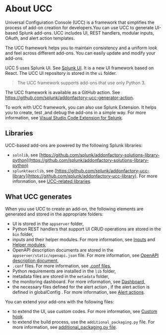 # About UCC

Universal Configuration Console (UCC) is a framework that simplifies the process of add-on creation for developers.You can use UCC to generate UI-based Splunk add-ons. UCC includes UI, REST handlers, modular inputs, OAuth, and alert action templates.

The UCC framework helps you to maintain consistency and a uniform look and feel across different add-ons. You can easily update and modify your add-ons.

UCC 5 <!--- why do we say 5, everywhere else we say UCC---> uses Splunk UI. See [Splunk UI](https://splunkui.splunk.com/). It is a new UI framework based on React. The UCC UI repository is stored in the `ui` folder. <!-- (but where is this folder exactly, when I install Splunk UI?) -->

> The UCC framework supports add-ons that use only Python 3.

The UCC framework is available as a GitHub action. See <https://github.com/splunk/addonfactory-ucc-generator-action>.

To work with UCC framework, you can also use Splunk Extension. It helps you to create, test ,and debug the add-ons in a simple way. For more information, see [Visual Studio Code Extension for Splunk](https://marketplace.visualstudio.com/items?itemName=Splunk.splunk).

## Libraries

UCC-based add-ons are powered by the following Splunk libraries:
* `solnlib`, see [https://github.com/splunk/addonfactory-solutions-library-python](https://github.com/splunk/addonfactory-solutions-library-python)
* `splunktaucclib`, see [https://github.com/splunk/addonfactory-ucc-library](https://github.com/splunk/addonfactory-ucc-library). 
For more information, see [UCC-related libraries](ucc_related_libraries.md).

## What UCC generates 

When you use UCC to create an add-on, the following elements are generated and stored in the appropriate folders: 

* UI is stored in the `appserver` folder,
* Python REST handlers that support UI CRUD operations are stored in the `bin` folder,
* inputs and their helper modules. For more information, see [Inputs](./inputs/index.md) and [Helper modules](./inputs/helper.md),
* OpenAPI description documents are stored in the `appserver/static/openapi.json` file. For more information, see [OpenAPI description document](openapi.md),
* `.conf` files. For more information, see [.conf files](dot_conf_files.md),
* Python requirements are installed in the `lib` folder,
* metadata files are stored in the `metadata` folder,
* the monitoring dashboard. For more information, see [Dashboard](dashboard.md),
* the necessary files defined for the alert action <!---who defines the files? can I rewrite to: the files defined for the alert action? --->, if the alert action is defined in globalConfig <!--- is this a file name? --->. For more information, see [Alert actions](alert_actions/index.md). 

You can extend your add-ons with the following files:

* to extend the UI, use custom codes. For more information, see [Custom hook](custom_ui_extensions/custom_hook.md).
* to extend the build process, use the `additional_packaging.py` file. For more information, see [additional_packaging.py file](additional_packaging.md).